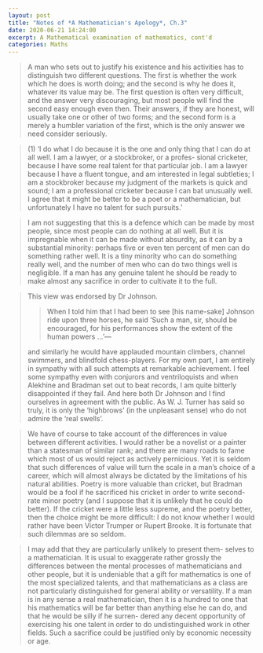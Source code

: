 ```yaml
---
layout: post
title: "Notes of *A Mathematician's Apology*, Ch.3"
date: 2020-06-21 14:24:00
excerpt: A Mathematical examination of mathematics, cont'd
categories: Maths
---
```


> A man who sets out to justify his existence and his activities has to distinguish two different questions. The first is whether the work which he does is worth doing; and the second is why he does it, whatever its value may be. The first question is often very difficult, and the answer very discouraging, but most people will find the second easy enough even then. Their answers, if they are honest, will usually take one or other of two forms; and the second form is a merely a humbler variation of the first, which is the only answer we need consider seriously.

> (1) ‘I do what I do because it is the one and only thing that I can do at all well. I am a lawyer, or a stockbroker, or a profes- sional cricketer, because I have some real talent for that particular job. I am a lawyer because I have a fluent tongue, and am interested in legal subtleties; I am a stockbroker because my judgment of the markets is quick and sound; I am a professional cricketer because I can bat unusually well. I agree that it might be better to be a poet or a mathematician, but unfortunately I have no talent for such pursuits.’

> I am not suggesting that this is a defence which can be made by most people, since most people can do nothing at all well. But it is impregnable when it can be made without absurdity, as it can by a substantial minority: perhaps five or even ten percent of men can do something rather well. It is a tiny minority who can do something really well, and the number of men who can do two things well is negligible. If a man has any genuine talent he should be ready to make almost any sacrifice in order to cultivate it to the full.

> This view was endorsed by Dr Johnson. 
>
> > When I told him that I had been to see [his name-sake] Johnson ride upon three horses, he said ‘Such a man, sir, should be encouraged, for his performances show the extent of the human powers ...’—
>
> and similarly he would have applauded mountain climbers, channel swimmers, and blindfold chess-players. For my own part, I am entirely in sympathy with all such attempts at remarkable achievement. I feel some sympathy even with conjurors and ventriloquists and when Alekhine and Bradman set out to beat records, I am quite bitterly disappointed if they fail. And here both Dr Johnson and I find ourselves in agreement with the public. As W. J. Turner has said so truly, it is only the ‘highbrows’ (in the unpleasant sense) who do not admire the ‘real swells’.

> We have of course to take account of the differences in value between different activities. I would rather be a novelist or a painter than a statesman of similar rank; and there are many roads to fame which most of us would reject as actively pernicious. Yet it is seldom that such differences of value will turn the scale in a man’s choice of a career, which will almost always be dictated by the limitations of his natural abilities. Poetry is more valuable than cricket, but Bradman would be a fool if he sacrificed his cricket in order to write second-rate minor poetry (and I suppose that it is unlikely that he could do better). If the cricket were a little less supreme, and the poetry better, then the choice might be more difficult: I do not know whether I would rather have been Victor Trumper or Rupert Brooke. It is fortunate that such dilemmas are so seldom.

> I may add that they are particularly unlikely to present them- selves to a mathematician. It is usual to exaggerate rather grossly the differences between the mental processes of mathematicians and other people, but it is undeniable that a gift for mathematics is one of the most specialized talents, and that mathematicians as a class are not particularly distinguished for general ability or versatility. If a man is in any sense a real mathematician, then it is a hundred to one that his mathematics will be far better than anything else he can do, and that he would be silly if he surren- dered any decent opportunity of exercising his one talent in order to do undistinguished work in other fields. Such a sacrifice could be justified only by economic necessity or age.